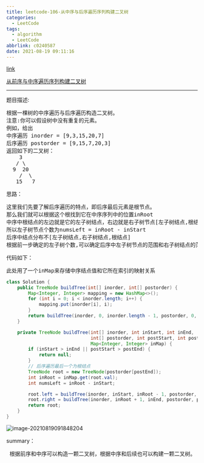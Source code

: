 ```yaml
---
title: leetcode-106-从中序与后序遍历序列构建二叉树
categories:
  - LeetCode
tags:
  - algorithm
  - LeetCode
abbrlink: c0240587
date: 2021-08-19 09:11:16
---
```


[link](https://leetcode-cn.com/problems/construct-binary-tree-from-inorder-and-postorder-traversal/)

[从前序与中序遍历序列构建二叉树](https://www.codenote.xyz/algorithm/2021/08/15/leetcode-105-cong-qian-xu-he-zhong-xu-bian-li-xu-lie-gou-zao-er-cha-shu/)

<hr/>

题目描述:

<pre>
根据一棵树的中序遍历与后序遍历构造二叉树。
注意:你可以假设树中没有重复的元素。
例如，给出
中序遍历 inorder = [9,3,15,20,7]
后序遍历 postorder = [9,15,7,20,3]
返回如下的二叉树：
    3
   / \
  9  20
    /  \
   15   7
</pre>

思路：

<pre>
这里我们先要了解后序遍历的特点，即后序最后元素是根节点。
那么我们就可以根据这个根找到它在中序序列中的位置inRoot
中序中根结点的左边就是它的左子树结点，右边就是右子树节点[左子树结点,根结点,右子树结点]
所以左子树节点个数为numsLeft = inRoot - inStart
后序中结点分布不[左子树结点,右子树结点,根结点]
根据前一步确定的左子树个数,可以确定后序中左子树节点的范围和右子树结点的范围;
</pre>

代码如下：

<pre>
此处用了一个inMap来存储中序结点值和它所在索引的映射关系
</pre>



```java
class Solution {
    public TreeNode buildTree(int[] inorder, int[] postorder) {
        Map<Integer, Integer> mapping = new HashMap<>();
        for (int i = 0; i < inorder.length; i++) {
            mapping.put(inorder[i], i);
        }
        return buildTree(inorder, 0, inorder.length - 1, postorder, 0, postorder.length - 1, mapping);
    }

    private TreeNode buildTree(int[] inorder, int inStart, int inEnd,
                               int[] postorder, int postStart, int postEnd,
                               Map<Integer, Integer> inMap) {
        if (inStart > inEnd || postStart > postEnd) {
            return null;
        }
        // 后序遍历最后一个为根结点
        TreeNode root = new TreeNode(postorder[postEnd]);
        int inRoot = inMap.get(root.val);
        int numsLeft = inRoot - inStart;

        root.left = buildTree(inorder, inStart, inRoot - 1, postorder, postStart, postStart + numsLeft - 1, inMap);
        root.right = buildTree(inorder, inRoot + 1, inEnd, postorder, postStart + numsLeft, postEnd - 1, inMap);
        return root;
    }
}
```

![image-20210819091848204](https://gitee.com/cao_ziqiang/img/raw/master/20210819091848.png)

summary：

<pre>
 根据前序和中序可以构造一颗二叉树，根据中序和后续也可以构建一颗二叉树。 反正必须要有中序才能构建，因为没有中序，你没办法确定树的形状。
</pre>

